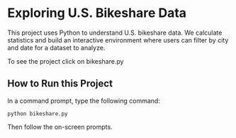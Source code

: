 # Exploring U.S. Bikeshare Data
This project uses Python to understand U.S. bikeshare data. We calculate statistics and build an interactive environment where users can filter by city and date for a dataset to analyze.

To see the project click on bikeshare.py
## How to Run this Project

In a command prompt, type the following command:

`python bikeshare.py`

Then follow the on-screen prompts.
